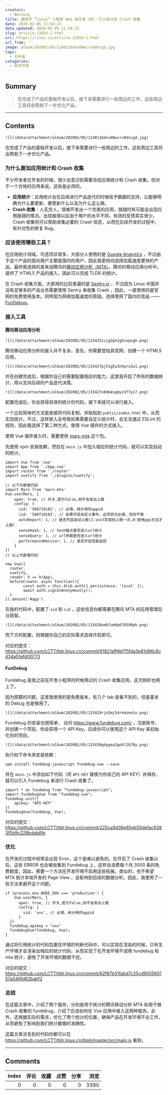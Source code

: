 ```yaml
---
creators:
  - Bestony
title: 跟我学 “Linux” 小程序 Web 版开发（四）：引入统计及 Crash 收集
date: 2020-02-05 11:54:23
date_updated: 2020-02-05 11:54:23
slug: article-11854-1.html
url: https://linux.cn/article-11854-1.html
url_from: ''
image: album/202002/05/114011bdvv00wcrv8dncgd.jpg
tags:
  - 云开发
categories:
  - 软件开发
---
```


## Summary

> 在完成了产品的基础开发以后，接下来需要进行一些周边的工作，这些周边工具将会帮助下一步优化产品。

***

<!-- more -->

## Contents

`![](/data/attachment/album/202002/05/114011bdvv00wcrv8dncgd.jpg)`

在完成了产品的基础开发以后，接下来需要进行一些周边的工作，这些周边工具将会帮助下一步优化产品。

### 为什么要加应用统计和 Crash 收集

不少开发者在开发的时候，很少会意识到需要添加应用统计和 Crash 收集。但对于一个合格的应用来说，这些是必须的。

* **应用统计**：应用统计会在后续进行产品迭代的时候给予数据的支持，让能够明确为什么要更新、要更新什么以及为什么这么做。
* **Crash 收集**：人无完人，很难开发出一个完美的应用，就随时有可能会出现应用报错的情况。出现报错以后由于用户的水平不同，有效的反馈其实很少。Crash 收集则可以帮助收集必要的 Crash 信息，从而在后续开发的过程中，有针对性的修复 Bug。

### 应该使用哪些工具？

在应用统计领域，可选项非常多，大部分人使用的是 [Google Analytics](http://analytics.google.com/) ，不过由于这个产品的面向用户主要是国内的用户，因此我更倾向选择加载速度更快的产品，最终我选择的是来自腾讯的[移动应用分析（MTA）](http://mta.qq.com/)，腾讯的移动应用分析中，提供了 HTML5 产品的接入，因此可以完成 TLDR 的统计。

在 Crash 收集方面，大家用的比较普遍的是 [Sentry.io](https://sentry.io/) ，不过因为 Linux 中国并没有足够多的产品业务需要使用 Sentry 来收集 Crash ，因此，一直使用的是官网的免费使用版本。同样因为网络加载速度的原因，选择使用了国内的竞品 —— [FunDebug](https://www.fundebug.com/)。

### 接入工具

#### 腾讯移动应用分析

`![](/data/attachment/album/202002/05/115425ivjg2ph2ghzxpxgh.png)`

腾讯移动应用分析的接入并不复杂，首先，你需要登陆其官网，创建一个 HTML5 应用。

`![](/data/attachment/album/202002/05/115427pj51g5u3nhpru5u1.png)`

并在创建完成后，根据你自己的需要配置相应的能力，这里我开启了所有的数据统计，用以支持后续的产品迭代决策。

`![](/data/attachment/album/202002/05/115427x69m4sqmys5f7yi7.png)`

配置完成后，你会获得具体的统计的代码，接下来就可以进行接入。

一个比较简单的方法是直接将代码复制，并粘贴到 `public/index.html` 中，从而实现统计。不过，这样嵌入会导致如果需要自定义统计时，会无法通过 ESLint 的规则，因此我选择了第二种方式，使用 Vue 插件的方式接入。

使用 Vue 插件接入时，需要使用 [mars-mta](https://github.com/apiaoqzh/mars-mta) 这个包。

先使用 npm 安装依赖，然后在 `main.js` 中加入相应的统计代码，就可以实现自动的统计。

```shell
import Vue from 'vue'
import App from './App.vue'
import router from './router'
import vuetify from './plugins/vuetify';

// 以下为新增代码
import Mars from 'mars-mta'
Vue.use(Mars, {
    open: true, // 开关,若为false,则不会发出上报
    config: {
      sid: '500710182', // 必填，统计用的appid
      cid: '500710183', // 如果开启自定义事件，此项目为必填，否则不填
      autoReport: 1, // 是否开启自动上报(1:init完成则上报一次,0:使用pgv方法才上报)
      senseHash: 1, // hash锚点是否进入url统计
      senseQuery: 1, // url参数是否进入url统计
      performanceMonitor: 1, // 是否开启性能监控
    }
})
// 以上为新增代码

new Vue({
  router,
  vuetify,
  render: h => h(App),
  beforeCreate: async function(){
        const auth = this.$tcb.auth({ persistence: 'local' });
        await auth.signInAnonymously();
  }
}).$mount('#app')
```

在我的代码中，配置了 `sid` 和 `cid` ，这些信息你都需要在腾讯 MTA 的应用管理后台获取。

`![](/data/attachment/album/202002/05/115428omb7um0p676590pb.png)`

而下方的配置，则根据你自己的实际需求选择开启即可。

对应的提交：<https://github.com/LCTT/tldr.linux.cn/commit/61821aff4bf75fda3e81d96c6cd34a51efd00773>

#### FunDebug

Fundebug 是我之前在开发小程序的时候用过的 Crash 收集应用。这次刚好也用上了。

因为预算的问题，这里我使用的是免费版本，有几个 tab 是看不到的，但是基本的 Debug 也是够用了。

`![](/data/attachment/album/202002/05/115429rjo5mj54rkmzmn1o.png)`

Fundebug 的安装也很简单， 访问 <https://www.fundebug.com/> ，注册账号， 并创建一个项目，你会获得一个 API Key，后续你可以使用这个 API Key 来初始化你的项目。

`![](/data/attachment/album/202002/05/115430gdygea2gohl2b78y.png)`

执行如下命令来安装依赖：

```shell
npm install fundebug-javascript fundebug-vue --save
```

并在 `main.js` 中添加如下代码（将 `API-KEY` 替换为你自己的 API KEY）并保存，就可以引入 Fundebug 来进行 Crash 收集了。

```shell
import * as fundebug from "fundebug-javascript";
import fundebugVue from "fundebug-vue";
fundebug.init({
    apikey: "API-KEY"
})
fundebugVue(fundebug, Vue);
```

对应的提交：<https://github.com/LCTT/tldr.linux.cn/commit/225ca9d38e80eb55defac6383f5b9c228bdab6fe>

### 优化

在开发的过程中经常会出现 Error，这个是难以避免的。在开启了 Crash 收集以后，这些 ERROR 也会被收集到 Fundebug 上，这样会浪费每个月 3000 条的免费额度，因此，需要一个方法在开发环境不启用这些拓展。类似的，也不希望 MTA 统计本地开发的 Page View ，会影响到后续的数据分析。因此，我使用了一些方法来避开这个问题。

```shell
if (process.env.NODE_ENV === 'production') {
    Vue.use(Mars, {
      open: true, // 开关,若为false,则不会发出上报
      config: {
        sid: 'xxx', // 必填，统计用的appid
      }
  })
  fundebug.apikey = "xxx"
  fundebugVue(fundebug, Vue);
}
```

通过将引用统计的代码包裹在环境的判断代码中，可以实现在渲染的时候，只有生产环境才会渲染出相应的统计代码，从而实现了在开发环境不调用 fundebug 和 mta 统计，避免了开发环境的数据干扰。

对应的提交：<https://github.com/LCTT/tldr.linux.cn/commit/62f87b51fabd7c25cd905560157a546fd62babf2>

### 总结

在这篇文章中，介绍了两个服务，分别是用于统计的腾讯移动分析 MTA 和用于做 Crash 收集的 fundebug，介绍了应该如何在 Vue 应用中接入这两种服务。此外，还根据实际的需求，优化了两个统计的位置，确保产品在开发环境不会工作，从而避免了影响到我们统计数据的准确性。

这篇文章涉及到的代码你都可以在 <https://github.com/LCTT/tldr.linux.cn/blob/master/src/main.js> 看到。

***

## Comments


|   index |   评论 |   收藏 |   点赞 |   分享 |   浏览 |
|--------:|-------:|-------:|-------:|-------:|-------:|
|       0 |      0 |      0 |      0 |      0 |   3390 |
